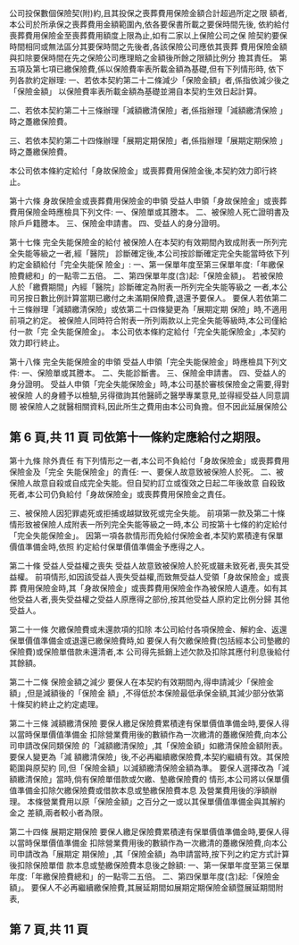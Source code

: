 公司投保數個保險契(附)約,且其投保之喪葬費用保險金額合計超過所定之限 額者,本公司於所承保之喪葬費用金額範圍內,依各要保書所載之要保時間先後, 依約給付喪葬費用保險金至喪葬費用額度上限為止,如有二家以上保險公司之保 險契約要保時間相同或無法區分其要保時間之先後者,各該保險公司應依其喪葬 費用保險金額與扣除要保時間在先之保險公司應理賠之金額後所餘之限額比例分 擔其責任。 第五項及第七項已繳保險費,係以保險費率表所載金額為基礎,但有下列情形時, 依下列各款約定辦理: 一、若依本契約第二十二條減少「保險金額」者,係指依減少後之「保險金額」
以保險費率表所載金額為基礎並溯自本契約生效日起計算。 

二、若依本契約第二十三條辦理「減額繳清保險」者,係指辦理「減額繳清保險 
」時之躉繳保險費。 

三、若依本契約第二十四條辦理「展期定期保險」者,係指辦理「展期定期保險 
」時之躉繳保險費。 

本公司依本條約定給付「身故保險金」或喪葬費用保險金後,本契約效力即行終 止。 

第十六條 身故保險金或喪葬費用保險金的申領 受益人申領「身故保險金」或喪葬費用保險金時應檢具下列文件: 一、保險單或其謄本。 二、被保險人死亡證明書及除戶戶籍謄本。 三、保險金申請書。 四、受益人的身分證明。 

第十七條 完全失能保險金的給付 被保險人在本契約有效期間內致成附表一所列完全失能等級之一者,經「醫院」 診斷確定後,本公司按診斷確定完全失能當時依下列約定金額給付「完全失能保 險金」: 一、第一保單年度至第三保單年度:「年繳保險費總和」的一點零二五倍。 二、第四保單年度(含)起:「保險金額」。 若被保險人於「繳費期間」內經「醫院」診斷確定為附表一所列完全失能等級之 一者,本公司另按日數比例計算當期已繳付之未滿期保險費,退還予要保人。 要保人若依第二十三條辦理「減額繳清保險」或依第二十四條變更為「展期定期 保險」時,不適用前項之約定。 被保險人同時符合附表一所列兩款以上完全失能等級時,本公司僅給付一款「完 全失能保險金」。 本公司依本條約定給付「完全失能保險金」,本契約效力即行終止。 

第十八條 完全失能保險金的申領 受益人申領「完全失能保險金」時應檢具下列文件: 一、保險單或其謄本。 二、失能診斷書。 三、保險金申請書。 四、受益人的身分證明。 受益人申領「完全失能保險金」時,本公司基於審核保險金之需要,得對被保險 人的身體予以檢驗,另得徵詢其他醫師之醫學專業意見,並得經受益人同意調閱 被保險人之就醫相關資料,因此所生之費用由本公司負擔。但不因此延展保險公

## 第 6 頁,共 11 頁 司依第十一條約定應給付之期限。

第十九條 除外責任 有下列情形之一者,本公司不負給付「身故保險金」或喪葬費用保險金及「完全 失能保險金」的責任: 一、要保人故意致被保險人於死。 二、被保險人故意自殺或自成完全失能。但自契約訂立或復效之日起二年後故意 自殺致死者,本公司仍負給付「身故保險金」或喪葬費用保險金之責任。 

三、被保險人因犯罪處死或拒捕或越獄致死或完全失能。 前項第一款及第二十條情形致被保險人成附表一所列完全失能等級之一時,本公 司按第十七條的約定給付「完全失能保險金」。 因第一項各款情形而免給付保險金者,本契約累積達有保單價值準備金時,依照 約定給付保單價值準備金予應得之人。 

第二十條 受益人受益權之喪失 受益人故意致被保險人於死或雖未致死者,喪失其受益權。 前項情形,如因該受益人喪失受益權,而致無受益人受領「身故保險金」或喪葬 費用保險金時,其「身故保險金」或喪葬費用保險金作為被保險人遺產。如有其 他受益人者,喪失受益權之受益人原應得之部份,按其他受益人原約定比例分歸 其他受益人。 

第二十一條 欠繳保險費或未還款項的扣除 本公司給付各項保險金、解約金、返還保單價值準備金或退還已繳保險費時,如 要保人有欠繳保險費(包括經本公司墊繳的保險費)或保險單借款未還清者,本 公司得先抵銷上述欠款及扣除其應付利息後給付其餘額。 

第二十二條 保險金額之減少 要保人在本契約有效期間內,得申請減少「保險金額」,但是減額後的「保險金 額」,不得低於本保險最低承保金額,其減少部分依第十條契約終止之約定處理。 

第二十三條 減額繳清保險 要保人繳足保險費累積達有保單價值準備金時,要保人得以當時保單價值準備金 扣除營業費用後的數額作為一次繳清的躉繳保險費,向本公司申請改保同類保險 的「減額繳清保險」,其「保險金額」如繳清保險金額附表。要保人變更為「減 額繳清保險」後,不必再繼續繳保險費,本契約繼續有效。其保險範圍與原契約 同,但「保險金額」以減額繳清保險金額為準。 要保人選擇改為「減額繳清保險」當時,倘有保險單借款或欠繳、墊繳保險費的 情形,本公司將以保單價值準備金扣除欠繳保險費或借款本息或墊繳保險費本息 及營業費用後的淨額辦理。 本條營業費用以原「保險金額」之百分之一或以其保單價值準備金與其解約金之 差額,兩者較小者為限。 

第二十四條 展期定期保險 要保人繳足保險費累積達有保單價值準備金時,要保人得以當時保單價值準備金 扣除營業費用後的數額作為一次繳清的躉繳保險費,向本公司申請改為「展期定 期保險」,其「保險金額」為申請當時,按下列之約定方式計算後扣除保險單借 款本息或墊繳保險費本息後之餘額: 一、第一保單年度至第三保單年度:「年繳保險費總和」的一點零二五倍。 二、第四保單年度(含)起:「保險金額」。 要保人不必再繼續繳保險費,其展延期間如展期定期保險金額暨展延期間附表,

## 第 7 頁,共 11 頁
